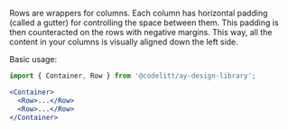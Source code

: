 Rows are wrappers for columns. Each column has horizontal padding (called a gutter) for controlling the space between them. 
This padding is then counteracted on the rows with negative margins. This way, all the content in your columns is visually 
aligned down the left side.

Basic usage:

```jsx static
import { Container, Row } from '@codelitt/ay-design-library';

<Container>
  <Row>...</Row>
  <Row>...</Row>
</Container>
```
